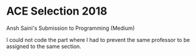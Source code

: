 # ACE Selection 2018
Ansh Saini's Submission to Programming (Medium)

I could not code the part where I had to prevent the same professor to be assigned to the same section.
